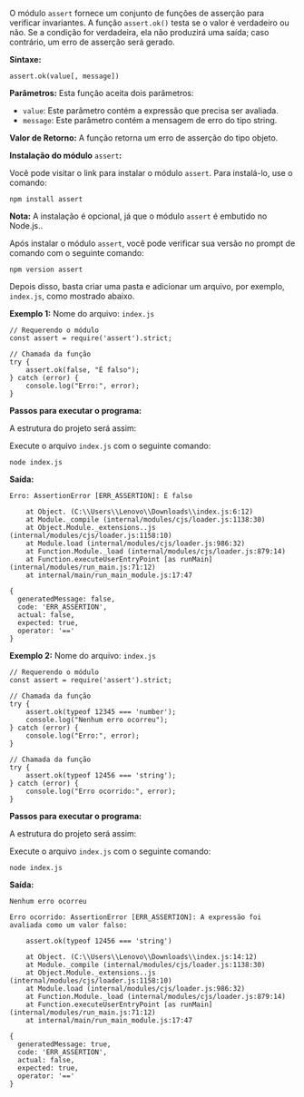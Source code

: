 O módulo `assert` fornece um conjunto de funções de asserção para verificar invariantes. A função `assert.ok()` testa se o valor é verdadeiro ou não. Se a condição for verdadeira, ela não produzirá uma saída; caso contrário, um erro de asserção será gerado.

**Sintaxe:**

```
assert.ok(value[, message])
```

**Parâmetros:** Esta função aceita dois parâmetros:

- `value`: Este parâmetro contém a expressão que precisa ser avaliada.
- `message`: Este parâmetro contém a mensagem de erro do tipo string.

**Valor de Retorno:** A função retorna um erro de asserção do tipo objeto.

**Instalação do módulo** `assert`**:**

Você pode visitar o link para instalar o módulo `assert`. Para instalá-lo, use o comando:

```
npm install assert
```

**Nota:** A instalação é opcional, já que o módulo `assert` é embutido no Node.js..

Após instalar o módulo `assert`, você pode verificar sua versão no prompt de comando com o seguinte comando:

```
npm version assert
```

Depois disso, basta criar uma pasta e adicionar um arquivo, por exemplo, `index.js`, como mostrado abaixo.

**Exemplo 1:** Nome do arquivo: `index.js`

```
// Requerendo o módulo
const assert = require('assert').strict;

// Chamada da função
try {
    assert.ok(false, "É falso");
} catch (error) {
    console.log("Erro:", error);
}
```

**Passos para executar o programa:**

A estrutura do projeto será assim:

Execute o arquivo `index.js` com o seguinte comando:

```
node index.js
```

**Saída:**

```
Erro: AssertionError [ERR_ASSERTION]: É falso

    at Object. (C:\\Users\\Lenovo\\Downloads\\index.js:6:12)
    at Module._compile (internal/modules/cjs/loader.js:1138:30)
    at Object.Module._extensions..js (internal/modules/cjs/loader.js:1158:10)
    at Module.load (internal/modules/cjs/loader.js:986:32)
    at Function.Module._load (internal/modules/cjs/loader.js:879:14)
    at Function.executeUserEntryPoint [as runMain] (internal/modules/run_main.js:71:12)
    at internal/main/run_main_module.js:17:47

{
  generatedMessage: false,
  code: 'ERR_ASSERTION',
  actual: false,
  expected: true,
  operator: '=='
}
```

**Exemplo 2:** Nome do arquivo: `index.js`

```
// Requerendo o módulo
const assert = require('assert').strict;

// Chamada da função
try {
    assert.ok(typeof 12345 === 'number');
    console.log("Nenhum erro ocorreu");
} catch (error) {
    console.log("Erro:", error);
}

// Chamada da função
try {
    assert.ok(typeof 12456 === 'string');
} catch (error) {
    console.log("Erro ocorrido:", error);
}
```

**Passos para executar o programa:**

A estrutura do projeto será assim:

Execute o arquivo `index.js` com o seguinte comando:

```
node index.js
```

**Saída:**

```
Nenhum erro ocorreu

Erro ocorrido: AssertionError [ERR_ASSERTION]: A expressão foi avaliada como um valor falso:

    assert.ok(typeof 12456 === 'string')

    at Object. (C:\\Users\\Lenovo\\Downloads\\index.js:14:12)
    at Module._compile (internal/modules/cjs/loader.js:1138:30)
    at Object.Module._extensions..js (internal/modules/cjs/loader.js:1158:10)
    at Module.load (internal/modules/cjs/loader.js:986:32)
    at Function.Module._load (internal/modules/cjs/loader.js:879:14)
    at Function.executeUserEntryPoint [as runMain] (internal/modules/run_main.js:71:12)
    at internal/main/run_main_module.js:17:47

{
  generatedMessage: true,
  code: 'ERR_ASSERTION',
  actual: false,
  expected: true,
  operator: '=='
}
```



